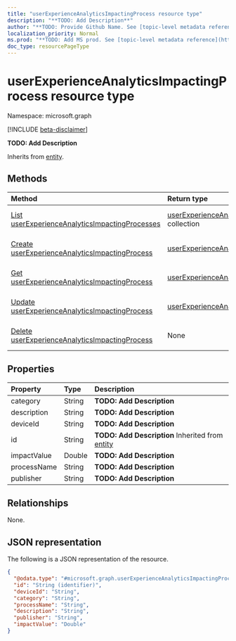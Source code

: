 ```yaml
---
title: "userExperienceAnalyticsImpactingProcess resource type"
description: "**TODO: Add Description**"
author: "**TODO: Provide Github Name. See [topic-level metadata reference](https://msgo.azurewebsites.net/add/document/guidelines/metadata.html#topic-level-metadata)**"
localization_priority: Normal
ms.prod: "**TODO: Add MS prod. See [topic-level metadata reference](https://msgo.azurewebsites.net/add/document/guidelines/metadata.html#topic-level-metadata)**"
doc_type: resourcePageType
---
```


# userExperienceAnalyticsImpactingProcess resource type

Namespace: microsoft.graph

[!INCLUDE [beta-disclaimer](../../includes/beta-disclaimer.md)]

**TODO: Add Description**


Inherits from [entity](../resources/entity.md).

## Methods
|Method|Return type|Description|
|:---|:---|:---|
|[List userExperienceAnalyticsImpactingProcesses](../api/intune-userexperienceanalyticsimpactingprocess-list.md)|[userExperienceAnalyticsImpactingProcess](../resources/intune-userexperienceanalyticsimpactingprocess.md) collection|Get a list of the [userExperienceAnalyticsImpactingProcess](../resources/userexperienceanalyticsimpactingprocess.md) objects and their properties.|
|[Create userExperienceAnalyticsImpactingProcess](../api/intune-userexperienceanalyticsimpactingprocess-create.md)|[userExperienceAnalyticsImpactingProcess](../resources/intune-userexperienceanalyticsimpactingprocess.md)|Create a new [userExperienceAnalyticsImpactingProcess](../resources/intune-userexperienceanalyticsimpactingprocess.md) object.|
|[Get userExperienceAnalyticsImpactingProcess](../api/intune-userexperienceanalyticsimpactingprocess-get.md)|[userExperienceAnalyticsImpactingProcess](../resources/intune-userexperienceanalyticsimpactingprocess.md)|Read the properties and relationships of a [userExperienceAnalyticsImpactingProcess](../resources/intune-userexperienceanalyticsimpactingprocess.md) object.|
|[Update userExperienceAnalyticsImpactingProcess](../api/intune-userexperienceanalyticsimpactingprocess-update.md)|[userExperienceAnalyticsImpactingProcess](../resources/intune-userexperienceanalyticsimpactingprocess.md)|Update the properties of a [userExperienceAnalyticsImpactingProcess](../resources/intune-userexperienceanalyticsimpactingprocess.md) object.|
|[Delete userExperienceAnalyticsImpactingProcess](../api/intune-userexperienceanalyticsimpactingprocess-delete.md)|None|Deletes a [userExperienceAnalyticsImpactingProcess](../resources/intune-userexperienceanalyticsimpactingprocess.md) object.|

## Properties
|Property|Type|Description|
|:---|:---|:---|
|category|String|**TODO: Add Description**|
|description|String|**TODO: Add Description**|
|deviceId|String|**TODO: Add Description**|
|id|String|**TODO: Add Description** Inherited from [entity](../resources/entity.md)|
|impactValue|Double|**TODO: Add Description**|
|processName|String|**TODO: Add Description**|
|publisher|String|**TODO: Add Description**|

## Relationships
None.

## JSON representation
The following is a JSON representation of the resource.
<!-- {
  "blockType": "resource",
  "keyProperty": "id",
  "@odata.type": "microsoft.graph.userExperienceAnalyticsImpactingProcess",
  "baseType": "microsoft.graph.entity",
  "openType": false
}
-->
``` json
{
  "@odata.type": "#microsoft.graph.userExperienceAnalyticsImpactingProcess",
  "id": "String (identifier)",
  "deviceId": "String",
  "category": "String",
  "processName": "String",
  "description": "String",
  "publisher": "String",
  "impactValue": "Double"
}
```

